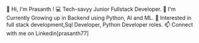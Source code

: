 👋 Hi, I'm Prasanth !
💻 Tech-savyy Junior Fullstack Developer.
🌱 I'm Currently Growing up in Backend using Python, AI and ML.
💼 Interested in full stack development,Sql Developer, Python Developer roles.
📫 Connect with me on Linkedin[prasanth77]


<!---
prasanthd2004/prasanthd2004 is a ✨ special ✨ repository because its `README.md` (this file) appears on your GitHub profile.
You can click the Preview link to take a look at your changes.
--->
